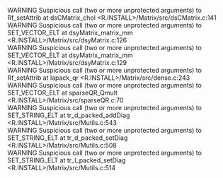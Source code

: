 WARNING Suspicious call (two or more unprotected arguments) to Rf_setAttrib at dsCMatrix_chol <R.INSTALL>/Matrix/src/dsCMatrix.c:141  
WARNING Suspicious call (two or more unprotected arguments) to SET_VECTOR_ELT at dsyMatrix_matrix_mm <R.INSTALL>/Matrix/src/dsyMatrix.c:126  
WARNING Suspicious call (two or more unprotected arguments) to SET_VECTOR_ELT at dsyMatrix_matrix_mm <R.INSTALL>/Matrix/src/dsyMatrix.c:129  
WARNING Suspicious call (two or more unprotected arguments) to Rf_setAttrib at lapack_qr <R.INSTALL>/Matrix/src/dense.c:243  
WARNING Suspicious call (two or more unprotected arguments) to SET_VECTOR_ELT at sparseQR_Qmult <R.INSTALL>/Matrix/src/sparseQR.c:70  
WARNING Suspicious call (two or more unprotected arguments) to SET_STRING_ELT at tr_d_packed_addDiag <R.INSTALL>/Matrix/src/Mutils.c:543  
WARNING Suspicious call (two or more unprotected arguments) to SET_STRING_ELT at tr_d_packed_setDiag <R.INSTALL>/Matrix/src/Mutils.c:508  
WARNING Suspicious call (two or more unprotected arguments) to SET_STRING_ELT at tr_l_packed_setDiag <R.INSTALL>/Matrix/src/Mutils.c:514  
